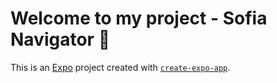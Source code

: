 # Welcome to my project - Sofia Navigator 👋

This is an [Expo](https://expo.dev) project created with [`create-expo-app`](https://www.npmjs.com/package/create-expo-app).
